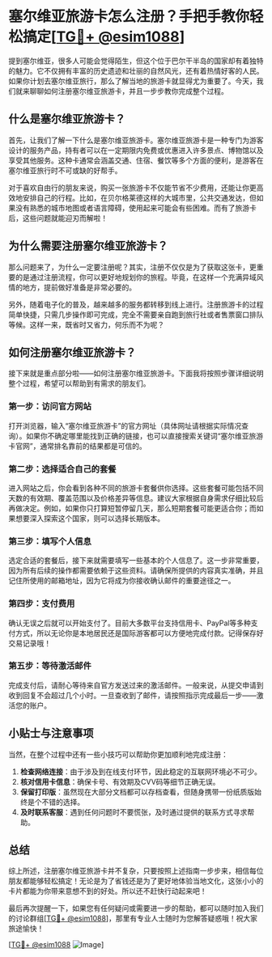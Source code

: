 # 塞尔维亚旅游卡怎么注册？手把手教你轻松搞定[[TG💪+ @esim1088](https://t.me/s/esim1088)]

提到塞尔维亚，很多人可能会觉得陌生，但这个位于巴尔干半岛的国家却有着独特的魅力。它不仅拥有丰富的历史遗迹和壮丽的自然风光，还有着热情好客的人民。如果你计划去塞尔维亚旅行，那么了解当地的旅游卡就显得尤为重要了。今天，我们就来聊聊如何注册塞尔维亚旅游卡，并且一步步教你完成整个过程。

## 什么是塞尔维亚旅游卡？

首先，让我们了解一下什么是塞尔维亚旅游卡。塞尔维亚旅游卡是一种专门为游客设计的服务产品，持有者可以在一定期限内免费或优惠进入许多景点、博物馆以及享受其他服务。这种卡通常会涵盖交通、住宿、餐饮等多个方面的便利，是游客在塞尔维亚旅行时不可或缺的好帮手。

对于喜欢自由行的朋友来说，购买一张旅游卡不仅能节省不少费用，还能让你更高效地安排自己的行程。比如，在贝尔格莱德这样的大城市里，公共交通发达，但如果没有熟悉的城市地图或者语言障碍，使用起来可能会有些困难。而有了旅游卡后，这些问题就能迎刃而解啦！

## 为什么需要注册塞尔维亚旅游卡？

那么问题来了，为什么一定要注册呢？其实，注册不仅仅是为了获取这张卡，更重要的是通过注册流程，你可以更好地规划你的旅程。毕竟，在这样一个充满异域风情的地方，提前做好准备是非常必要的。

另外，随着电子化的普及，越来越多的服务都转移到线上进行。注册旅游卡的过程简单快捷，只需几步操作即可完成，完全不需要亲自跑到旅行社或者售票窗口排队等候。这样一来，既省时又省力，何乐而不为呢？

## 如何注册塞尔维亚旅游卡？

接下来就是重点部分啦——如何注册塞尔维亚旅游卡。下面我将按照步骤详细说明整个过程，希望可以帮助到有需求的朋友们。

### 第一步：访问官方网站

打开浏览器，输入“塞尔维亚旅游卡”的官方网址（具体网址请根据实际情况查询）。如果你不确定哪里能找到正确的链接，也可以直接搜索关键词“塞尔维亚旅游卡官网”，通常排名靠前的结果都是可信的。

### 第二步：选择适合自己的套餐

进入网站之后，你会看到各种不同的旅游卡套餐供你选择。这些套餐可能包括不同天数的有效期、覆盖范围以及价格差异等信息。建议大家根据自身需求仔细比较后再做决定。例如，如果你只打算短暂停留几天，那么短期套餐可能更适合你；而如果想要深入探索这个国家，则可以选择长期版本。

### 第三步：填写个人信息

选定合适的套餐后，接下来就需要填写一些基本的个人信息了。这一步非常重要，因为所有后续的操作都需要依赖于这些资料。请确保所提供的内容真实准确，并且记住所使用的邮箱地址，因为它将成为你接收确认邮件的重要途径之一。

### 第四步：支付费用

确认无误之后就可以开始支付了。目前大多数平台支持信用卡、PayPal等多种支付方式，所以无论你是本地居民还是国际游客都可以方便地完成付款。记得保存好交易记录哦！

### 第五步：等待激活邮件

完成支付后，请耐心等待来自官方发送过来的激活邮件。一般来说，从提交申请到收到回复不会超过几个小时。一旦查收到了邮件，请按照指示完成最后一步——激活您的账户。

## 小贴士与注意事项

当然，在整个过程中还有一些小技巧可以帮助你更加顺利地完成注册：

1. **检查网络连接**：由于涉及到在线支付环节，因此稳定的互联网环境必不可少。
2. **核对信用卡信息**：确保卡号、有效期及CVV码等细节正确无误。
3. **保留打印版**：虽然现在大部分文档都可以存档查看，但随身携带一份纸质版始终是个不错的选择。
4. **及时联系客服**：遇到任何问题时不要慌张，及时通过提供的联系方式寻求帮助。

## 总结

综上所述，注册塞尔维亚旅游卡并不复杂，只要按照上述指南一步步来，相信每位朋友都能够轻松搞定！无论是为了省钱还是为了更好地体验当地文化，这张小小的卡片都能为你带来意想不到的好处。所以还不赶快行动起来吧！

最后再次提醒一下，如果您有任何疑问或需要进一步的帮助，都可以随时加入我们的讨论群组[[TG💪+ @esim1088](https://t.me/s/esim1088)]，那里有专业人士随时为您解答疑惑哦！祝大家旅途愉快！

[[TG💪+ @esim1088](https://t.me/s/esim1088) ![Image](https://i.postimg.cc/4NQfJmqS/Snipaste-2025-05-13-00-14-12.png)]